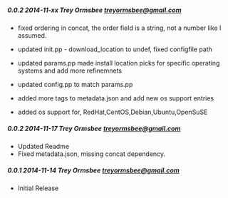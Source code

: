 ##### 0.0.2 2014-11-xx Trey Ormsbee <treyormsbee@gmail.com>
* fixed ordering in concat,  the order field is a string, not a number like I assumed.

* updated init.pp - download_location to undef, fixed configfile path
* updated params.pp made install location picks for specific operating systems and add more refinemnets
* updated config.pp to match params.pp
* added more tags to metadata.json and add new os support entries
* added os support for, RedHat,CentOS,Debian,Ubuntu,OpenSuSE

##### 0.0.2 2014-11-17 Trey Ormsbee <treyormsbee@gmail.com>
* Updated Readme
* Fixed metadata.json, missing concat dependency.

##### 0.0.1 2014-11-14 Trey Ormsbee <treyormsbee@gmail.com>
* Initial Release
